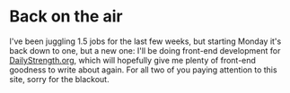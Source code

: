 # Back on the air

I've been juggling 1.5 jobs for the last few weeks, but starting Monday it's back down to one, but a new one: I'll be doing front-end development for <a href="http://www.dailystrength.org">DailyStrength.org</a>, which will hopefully give me plenty of front-end goodness to write about again. For all two of you paying attention to this site, sorry for the blackout.